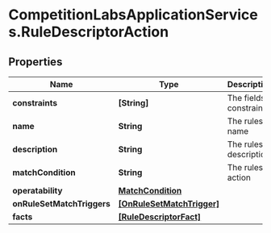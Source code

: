 # CompetitionLabsApplicationServices.RuleDescriptorAction

## Properties

Name | Type | Description | Notes
------------ | ------------- | ------------- | -------------
**constraints** | **[String]** | The fields constraint | 
**name** | **String** | The rules name | 
**description** | **String** | The rules description | [optional] 
**matchCondition** | **String** | The rules action | [optional] 
**operatability** | [**MatchCondition**](MatchCondition.md) |  | 
**onRuleSetMatchTriggers** | [**[OnRuleSetMatchTrigger]**](OnRuleSetMatchTrigger.md) |  | [optional] 
**facts** | [**[RuleDescriptorFact]**](RuleDescriptorFact.md) |  | 


